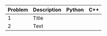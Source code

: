 | Problem      | Description | Python | C++ |
| ----------- | ----------- | ----------- | ----------- |
| 1      | Title       | | |
| 2   | Text        | | |
